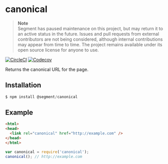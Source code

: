# canonical

> **Note**  
> Segment has paused maintenance on this project, but may return it to an active status in the future. Issues and pull requests from external contributors are not being considered, although internal contributions may appear from time to time. The project remains available under its open source license for anyone to use.

[![CircleCI](https://circleci.com/gh/segmentio/canonical.svg?style=shield&circle-token=bc7f4068e87cdf8f0f6c09da85701890a72cd735)](https://circleci.com/gh/segmentio/canonical)
[![Codecov](https://img.shields.io/codecov/c/github/segmentio/canonical/master.svg?maxAge=2592000)](https://codecov.io/gh/segmentio/canonical)

Returns the canonical URL for the page.

## Installation

```js
$ npm install @segment/canonical
```

## Example

```html
<html>
<head>
  <link rel="canonical" href="http://example.com" />
</head>
</html>
```

```js
var canonical = require('canonical');
canonical(); // http://example.com
```
